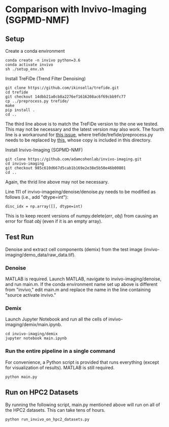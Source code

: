 # Comparison with Invivo-Imaging (SGPMD-NMF)

## Setup

Create a conda environment
```
conda create -n invivo python=3.6
conda activate invivo
sh ./setup_env.sh
```

Install TreFiDe (Trend Filter Denoising)
```
git clone https://github.com/ikinsella/trefide.git
cd trefide
git checkout 14dbb21a0cb8a2276ef1616208ac6f69cbb9fc77
cp ../preprocess.py trefide/
make
pip install .
cd ..
```
The third line above is to match the TreFiDe version to the one we tested. This may not be necessary and the latest version may also work. 
The fourth line is a workaround for [this issue](https://github.com/adamcohenlab/invivo-imaging/issues/4), where trefide/trefide/preprocess.py needs to be replaced by [this](https://github.com/m-xie/trefide/blob/master/trefide/preprocess.py), whose copy is included in this directory.

Install Invivo-Imaging (SGPMD-NMF)
```
git clone https://github.com/adamcohenlab/invivo-imaging.git
cd invivo-imaging
git checkout 985c610d667d5cab1b169e2e38e5b50e46b00801
cd ..
```
Again, the thrid line above may not be necessary.

Line 111 of invivo-imageing/denoise/denoise.py needs to be modified as follows (i.e., add "dtype=int"):
```
disc_idx = np.array([], dtype=int)
```
This is to keep recent versions of numpy.delete(*arr*, *obj*) from causing an error for float *obj* (even if it is an empty array). 

## Test Run

Denoise and extract cell components (demix) from the test image (invivo-imaging/demo_data/raw_data.tif).

### Denoise
MATLAB is required. Launch MATLAB, navigate to invivo-imaging/denoise, and run main.m.
If the conda environment name set up above is different from "invivo," edit main.m and replace the name in the line containing "source activate invivo."

### Demix

Launch Jupyter Notebook and run all the cells of invivo-imaging/demix/main.ipynb.
```
cd invivo-imaging/demix
jupyter notebook main.ipynb
```

### Run the entire pipeline in a single command
For convenience, a Python script is provided that runs everything (except for visualization of results). MATLAB is still required.
```
python main.py
```

## Run on HPC2 Datasets
By running the following script, main.py mentioned above will run on all of the HPC2 datasets. This can take tens of hours.
```
python run_invivo_on_hpc2_datasets.py
```
